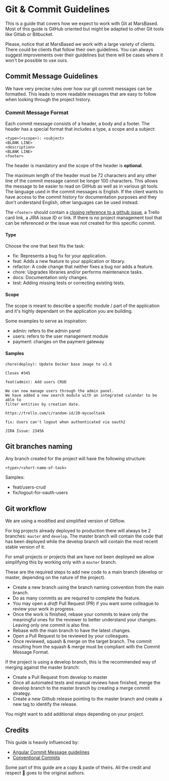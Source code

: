 # Git & Commit Guidelines

This is a guide that covers how we expect to work with Git at MarsBased. Most of this guide is GitHub oriented but might be adapted to
other Git tools like Gitlab or Bitbucket.

Please, notice that at MarsBased we work with a large variety of clients. There could be clients that
follow their own guidelines. You can always suggest improvements over their guidelines but there
will be cases where it won't be possible to use ours.

## Commit Message Guidelines

We have very precise rules over how our git commit messages can be formatted.
This leads to more readable messages that are easy to follow when looking through the project history.

### Commit Message Format

Each commit message consists of a header, a body and a footer. The header has a special format that includes a type, a scope and a subject:

```
<type>(<scope>): <subject>
<BLANK LINE>
<description>
<BLANK LINE>
<footer>
```

The header is mandatory and the scope of the header is **optional**.

The maximum length of the header must be 72 characters and any other line of the commit message cannot be longer 100 characters. This allows the message to be easier to read on GitHub as well as in various git tools.
The language used in the commit messages is English. If the client wants to have access to the commit history for documentation purposes and they don't understand English, other languages can be used instead.

The `<footer>` should contain a [closing reference to a github issue](https://help.github.com/en/github/managing-your-work-on-github/closing-issues-using-keywords),
a Trello card link, a JIRA issue ID or link. If there is no project management tool that can be referenced or the issue was not created for this specific commit.

#### Type

Choose the one that best fits the task:

- fix: Represents a bug fix for your application.
- feat: Adds a new feature to your application or library.
- refactor: A code change that neither fixes a bug nor adds a feature.
- chore: Upgrades libraries and/or performs maintenance tasks.
- docs: Documentation only changes.
- test: Adding missing tests or correcting existing tests.

#### Scope

The scope is meant to describe a specific module / part of the application and it's highly dependant on the application you are building.

Some examples to serve as inspiration:

- admin: refers to the admin panel
- users: refers to the user management module
- payment: changes on the payment gateway

#### Samples

```
chore(deploy): Update Docker base image to v2.6

Closes #345
```

```
feat(admin): Add users CRUD

We can now manage users through the admin panel.
We have added a new search module with an integrated calendar to be able to
filter entities by creation date.

https://trello.com/c/random-id/20-mycooltask
```

```
fix: Users can't logout when authenticated via oauth2

JIRA Issue: 23456
```

## Git branches naming

Any branch created for the project will have the following structure:

`<type>/<short-name-of-task>`

Samples:

- feat/users-crud
- fix/logout-for-oauth-users


## Git workflow

We are using a modified and simplified version of Gitflow.

For big projects already deployed to production there will always be 2 branches: `master` and `develop`.
The master branch will contain the code that has been deployed while the develop branch will contain the most recent stable version of it.

For small projects or projects that are have not been deployed we allow simplifying this by working only with a `master` branch.

These are the required steps to add new code to a main branch (develop or master, depending on the nature of the project).

- Create a new branch using the branch naming convention from the main branch.
- Do as many commits as are required to complete the feature.
- You may open a _draft_ Pull Request (PR) if you want some colleague to review your work in progress.
- Once the work is finished, rebase your commits to leave only the meaningful ones for the reviewer to better understand your changes. Leaving only one commit is also fine.
- Rebase with the main branch to have the latest changes.
- Open a Pull Request to be reviewed by your colleagues.
- Once reviewed, squash & merge on the target branch. The commit resulting from the squash & merge must be compliant with the Commit Message Format.

If the project is using a develop branch, this is the recommended way of merging against the master branch:

- Create a Pull Request from develop to master
- Once all automated tests and manual reviews have finished, merge the develop branch to the master branch by creating a merge commit strategy.
- Create a new Github release pointing to the master branch and create a new tag to identify the release.

You might want to add additional steps depending on your project.

## Credits

This guide is heavily influenced by:

- [Angular Commit Message guidelines](https://github.com/angular/angular/blob/22b96b9/CONTRIBUTING.md#-commit-message-guidelines)
- [Conventional Commits](https://www.conventionalcommits.org/en/v1.0.0-beta.2/)

Some part of this guide are a copy & paste of theirs. All the credit and respect 🙌 goes to the original authors.
